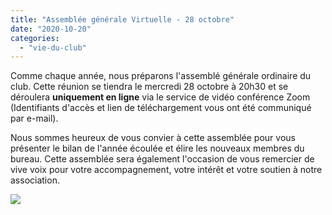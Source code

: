 ```yaml
---
title: "Assemblée générale Virtuelle - 28 octobre"
date: "2020-10-20"
categories: 
  - "vie-du-club"
---
```


Comme chaque année, nous préparons l'assemblé générale ordinaire du club. Cette réunion se tiendra le mercredi 28 octobre à 20h30 et se déroulera **uniquement en ligne** via le service de vidéo conférence Zoom (Identifiants d'accès et lien de téléchargement vous ont été communiqué par e-mail).

Nous sommes heureux de vous convier à cette assemblée pour vous présenter le bilan de l'année écoulée et élire les nouveaux membres du bureau. Cette assemblée sera également l'occasion de vous remercier de vive voix pour votre accompagnement, votre intérêt et votre soutien à notre association.

![](/wordpress-uploads/2020/10/212bee1876cd8be6060fe144b417d94a.jpg)
